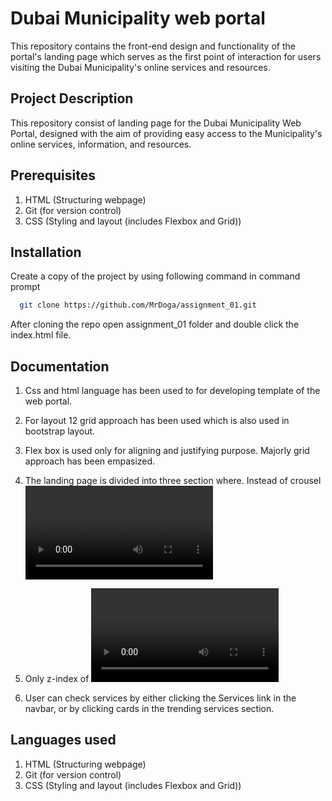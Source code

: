 
# Dubai Municipality web portal

This repository contains the front-end design and functionality of the portal's landing page which serves as the first point of interaction for users visiting the Dubai Municipality's online services and resources.

## Project Description

This repository consist of  landing page for the Dubai Municipality Web Portal, designed with the aim of providing easy access to the Municipality's online services, information, and resources.

## Prerequisites
1. HTML  (Structuring webpage)
2. Git (for version control)
3. CSS (Styling and layout (includes Flexbox and Grid))


## Installation

Create a copy of the project by using following command in command prompt

```bash
  git clone https://github.com/MrDoga/assignment_01.git
```

After cloning the repo  open assignment_01 folder and double click the index.html file.
## Documentation

1. Css and html language has been used to for developing template of the web portal.

2. For layout 12 grid approach has been used which is also used in bootstrap layout.

3. Flex box is used only for aligning and justifying purpose. Majorly grid approach has been empasized.

4. The landing page is divided into three section where. Instead of crousel <video> html element is being used in a loop.

5. Only z-index of <video> tag is set to 0. To give it a better user experience.

6. User can check services by either clicking the Services link in the navbar, or by clicking cards in the trending services section.

## Languages used

1. HTML  (Structuring webpage)
2. Git (for version control)
3. CSS (Styling and layout (includes Flexbox and Grid))
 

